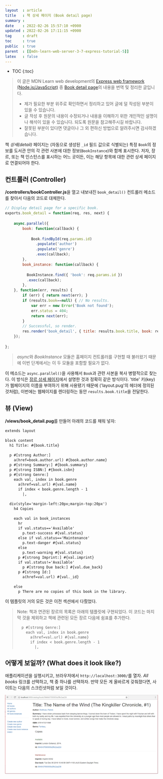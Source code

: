 ```yaml
---
layout  : article
title   : 책 상세 페이지 (Book detail page)
summary : 
date    : 2022-02-26 15:57:10 +0900
updated : 2022-02-26 17:11:15 +0900
tag     : draft
toc     : true
public  : true
parent  : [[mdn-learn-web-server-3-7-express-tutorial-5]]
latex   : false
---
```

* TOC
{:toc}

> 이 글은 MDN Learn web development의 [Express web framework (Node.js/JavaScript)](https://developer.mozilla.org/en-US/docs/Learn/Server-side/Express_Nodejs) 중 [Book detail page](https://developer.mozilla.org/en-US/docs/Learn/Server-side/Express_Nodejs/Displaying_data/Book_detail_page)의 내용을 번역 및 정리한 글입니다.
>
> * 제가 필요한 부분 위주로 확인하면서 정리하고 있어 글에 덜 작성된 부분이 있을 수 있습니다.
> * 글 작성 후 원문의 내용이 수정되거나 내용을 이해하기 위한 개인적인 설명이나 해석이 있을 수 있습니다. 되도록 원문을 참고해주시길 바랍니다.
> * 잘못된 부분이 있다면 댓글이나 그 외 편하신 방법으로 알려주시면 감사하겠습니다.

책 *상세(detail)* 페이지는 (자동으로 생성된 `_id` 필드 값으로 식별되는) 특정 `Book`의 정보를 도서관 안의 각 관련 사본에 대한 정보(`BookInstance`)와 함께 표시한다. 저자, 장르, 또는 책 인스턴스를 표시하는 어느 곳이든, 이는 해당 항목에 대한 관련 상세 페이지로 연결되어야 한다.

## 컨트롤러 (Controller)

**/controllers/bookController.js**을 열고 내보내진 `book_detail()` 컨트롤러 메소드를 찾아서 다음의 코드로 대체한다.

```js
// Display detail page for a specific book.
exports.book_detail = function(req, res, next) {

    async.parallel({
        book: function(callback) {

            Book.findById(req.params.id)
              .populate('author')
              .populate('genre')
              .exec(callback);
        },
        book_instance: function(callback) {

          BookInstance.find({ 'book': req.params.id })
          .exec(callback);
        },
    }, function(err, results) {
        if (err) { return next(err); }
        if (results.book==null) { // No results.
            var err = new Error('Book not found');
            err.status = 404;
            return next(err);
        }
        // Successful, so render.
        res.render('book_detail', { title: results.book.title, book: results.book, book_instances: results.book_instance } );
    });

};
```

> *async*와 *BookInstance* 모듈은 홈페이지 컨트롤러를 구현할 때 불러왔기 때문에 이번 단계에서는 이 두 모듈을 포함할 필요가 없다.

이 메소드는 `async.parallel()`을 사용해서 `Book`과 관련 사본을 복사 병렬적으로 찾는다. 이 방식은 [장르 상세 페이지](https://developer.mozilla.org/en-US/docs/Learn/Server-side/Express_Nodejs/Displaying_data/Genre_detail_page)에서 설명한 것과 정확히 같은 방식이다. 'title' 키(key)가 웹페이지의 이름을 부여하기 위해 사용됐기 때문에 ('layout.pug'의 헤더에 정의된 것처럼), 이번에는 웹페이지를 렌더링하는 동안 `results.book.title`을 전달한다.

## 뷰 (View)

**/views/book_detail.pug**를 만들어 아래의 코드를 채워 넣자:

```pug
extends layout

block content
  h1 Title: #{book.title}

  p #[strong Author:]
    a(href=book.author.url) #{book.author.name}
  p #[strong Summary:] #{book.summary}
  p #[strong ISBN:] #{book.isbn}
  p #[strong Genre:]
    each val, index in book.genre
      a(href=val.url) #{val.name}
      if index < book.genre.length - 1
        |,

  div(style='margin-left:20px;margin-top:20px')
    h4 Copies

    each val in book_instances
      hr
      if val.status=='Available'
        p.text-success #{val.status}
      else if val.status=='Maintenance'
        p.text-danger #{val.status}
      else
        p.text-warning #{val.status}
      p #[strong Imprint:] #{val.imprint}
      if val.status!='Available'
        p #[strong Due back:] #{val.due_back}
      p #[strong Id:]
        a(href=val.url) #{val._id}

    else
      p There are no copies of this book in the library.
```

이 템플릿의 거의 모든 것은 이전 섹션에서 다뤘었다.

> Note: 책과 연관된 장르의 목록은 아래의 템플릿에 구현되었다. 이 코드는 마지막 것을 제외하고 책에 관련된 모든 장르 다음에 쉼표를 추가한다.
>
> ```pug
>   p #[strong Genre:]
>     each val, index in book.genre
>       a(href=val.url) #{val.name}
>       if index < book.genre.length - 1
>         |,
> ```

## 어떻게 보일까? (What does it look like?)

애플리케이션을 실행시키고, 브라우저에서 `http://localhost:3000/`를 열자. *All books* 링크를 선택하고, 책 중 하나를 선택하자. 만약 모든 게 올바르게 갖춰졌다면, 사이트는 다음의 스크린샷처럼 보일 것이다.

![book detail page screenshot](/post-img/mdn-learn-web-server-3-7-10-book-detail-page/locallibary_express_book_detail.png)
